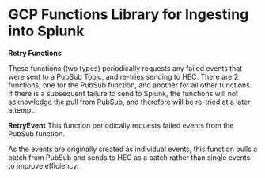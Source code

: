 # GCP Functions Library for Ingesting into Splunk

**Retry Functions**

These functions (two types) periodically requests any failed events that were sent to a PubSub Topic, and re-tries sending to HEC. There are 2 functions, one for the PubSub function, and another for all other functions. If there is a subsequent failure to send to Splunk, the functions will not acknowledge the pull from PubSub, and therefore will be re-tried at a later attempt.

**RetryEvent**
This function periodically requests failed events from the PubSub function.

As the events are originally created as individual events, this function pulls a batch from PubSub and sends to HEC as a batch rather than single events to improve efficiency. 